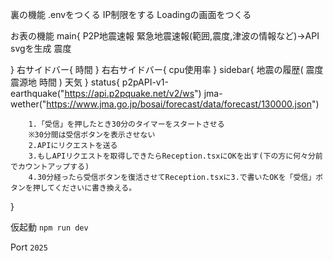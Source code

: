 裏の機能
.envをつくる
IP制限をする
Loadingの画面をつくる

お表の機能
main{
    P2P地震速報
    緊急地震速報(範囲,震度,津波の情報など)→API
    svgを生成
    震度

}
右サイドバー{
    時間
}
右右サイドバー{
    cpu使用率
}
sidebar{
    地震の履歴(
        震度
        震源地
        時間
    )
    天気
}
status{
        p2pAPI-v1-earthquake("https://api.p2pquake.net/v2/ws")
        jma-wether("https://www.jma.go.jp/bosai/forecast/data/forecast/130000.json")
    
        1.「受信」を押したとき30分のタイマーをスタートさせる
        ※30分間は受信ボタンを表示させない
        2.APIにリクエストを送る
        3.もしAPIリクエストを取得しできたらReception.tsxにOKを出す(下の方に何々分前でカウントアップする)
        4.30分経ったら受信ボタンを復活させてReception.tsxに3.で書いたOKを「受信」ボタンを押してくださいに書き換える。
        
}

仮起動
```npm run dev```

Port ```2025```